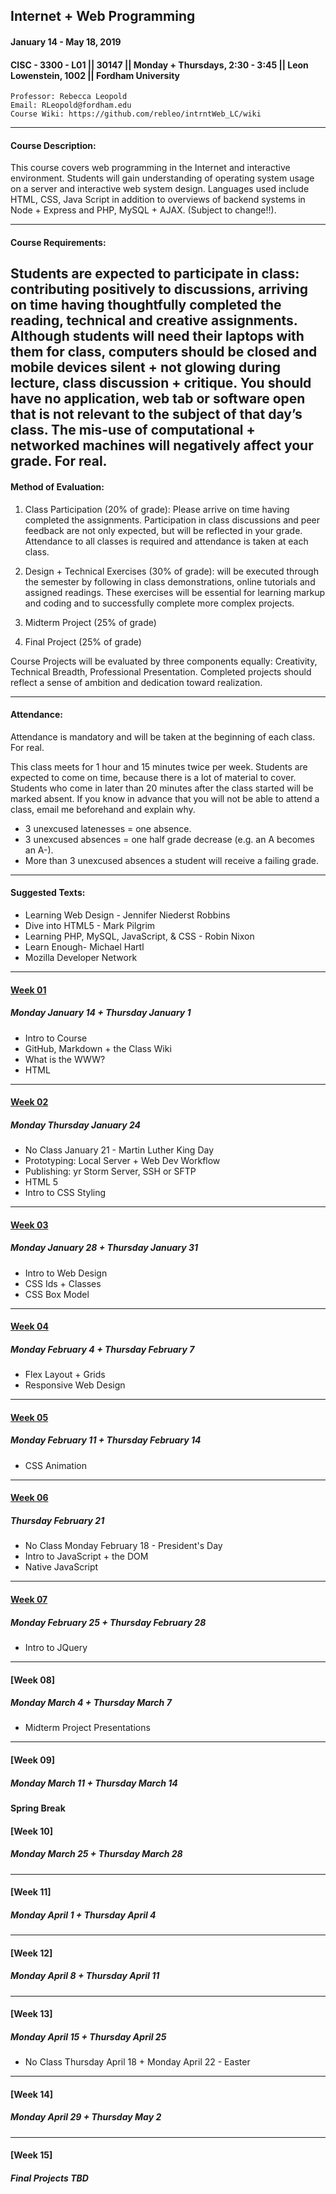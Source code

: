 ## Internet + Web Programming
#### January 14 - May 18, 2019
#### CISC - 3300 - L01 || 30147 || Monday + Thursdays, 2:30 - 3:45 || Leon Lowenstein, 1002 || Fordham University

	Professor: Rebecca Leopold
	Email: RLeopold@fordham.edu
	Course Wiki: https://github.com/rebleo/intrntWeb_LC/wiki
---
#### Course Description:
This course covers web programming in the Internet and interactive environment. Students will gain understanding of operating system usage on a server and interactive web system design. Languages used include HTML, CSS, Java Script in addition to overviews of backend systems in Node + Express and PHP, MySQL + AJAX. (Subject to change!!).

---
#### Course Requirements:
Students are expected to participate in class: contributing positively to discussions, arriving on time having thoughtfully completed the reading, technical and creative assignments. Although students will need their laptops with them for class, computers should be closed and mobile devices silent + not glowing during lecture, class discussion + critique. You should have no application, web tab or software open that is not relevant to the subject of that day’s class. The mis-use of computational + networked machines will negatively affect your grade. For real.
---

#### Method of Evaluation:
1. Class Participation (20% of grade): Please arrive on time having completed the assignments. Participation in class discussions and peer feedback are not only expected, but will be reflected in your grade. Attendance to all classes is required and attendance is taken at each class.

2. Design + Technical Exercises (30% of grade): will be executed through the semester by following in class demonstrations, online tutorials and assigned readings. These exercises will be essential for learning markup and coding and to successfully complete more complex projects.

3. Midterm Project (25% of grade)

4. Final Project (25% of grade) 

Course Projects will be evaluated by three components equally: Creativity, Technical Breadth, Professional Presentation. Completed projects should reflect a sense of ambition and dedication toward realization.


---
#### Attendance:
Attendance is mandatory and will be taken at the beginning of each class. For real.

This class meets for 1 hour and 15 minutes twice per week. Students are expected to come on time, because there is a lot of material to cover. Students who come in later than 20 minutes after the class started will be marked absent. If you know in advance that you will not be able to attend a class, email me beforehand and explain why.

 * 3 unexcused latenesses = one absence.
 * 3 unexcused absences = one half grade decrease (e.g. an A becomes an A-).
 * More than 3 unexcused absences a student will receive a failing grade.
---
#### Suggested Texts:
* Learning Web Design - Jennifer Niederst Robbins
* Dive into HTML5 - Mark Pilgrim
* Learning PHP, MySQL, JavaScript, & CSS - Robin Nixon
* Learn Enough- Michael Hartl
* Mozilla Developer Network

---
#### [Week 01](https://github.com/rebleo/intrntWeb_LC/wiki/Week-01)
##### Monday January 14 + Thursday January 1
* Intro to Course
* GitHub, Markdown + the Class Wiki
* What is the WWW?
* HTML

---

#### [Week 02](https://github.com/rebleo/intrntWeb_LC/wiki/Week-02)
##### Monday Thursday January 24
* No Class January 21 - Martin Luther King Day
* Prototyping: Local Server + Web Dev Workflow
* Publishing: yr Storm Server, SSH or SFTP
* HTML 5
* Intro to CSS Styling

---

#### [Week 03](https://github.com/rebleo/intrntWeb_LC/wiki/Week-03)
##### Monday January 28 + Thursday January 31
* Intro to Web Design
* CSS Ids + Classes
* CSS Box Model

---

#### [Week 04](https://github.com/rebleo/intrntWeb_LC/wiki/Week-04)
##### Monday February 4 + Thursday February 7
* Flex Layout + Grids
* Responsive Web Design

---

#### [Week 05](https://github.com/rebleo/intrntWeb_LC/wiki/Week-05)
##### Monday February 11 + Thursday February 14
* CSS Animation

---

#### [Week 06](https://github.com/rebleo/intrntWeb_LC/wiki/Week-06)
##### Thursday February 21
* No Class Monday February 18 - President's Day
* Intro to JavaScript + the DOM
* Native JavaScript
---

#### [Week 07](https://github.com/rebleo/intrntWeb_LC/wiki/Week-07)
##### Monday February 25 + Thursday February 28
* Intro to JQuery
---

#### [Week 08]
##### Monday March 4 + Thursday March 7
* Midterm Project Presentations
---

#### [Week 09]
##### Monday March 11 + Thursday March 14

#### Spring Break

#### [Week 10]
##### Monday March 25 + Thursday March 28

---

#### [Week 11]
##### Monday April 1 + Thursday April 4

---

#### [Week 12]
##### Monday April 8 + Thursday April 11

---

#### [Week 13]
##### Monday April 15 + Thursday April 25
* No Class Thursday April 18 + Monday April 22 - Easter

---

#### [Week 14]
##### Monday April 29 + Thursday May 2

---

#### [Week 15]
##### Final Projects TBD
